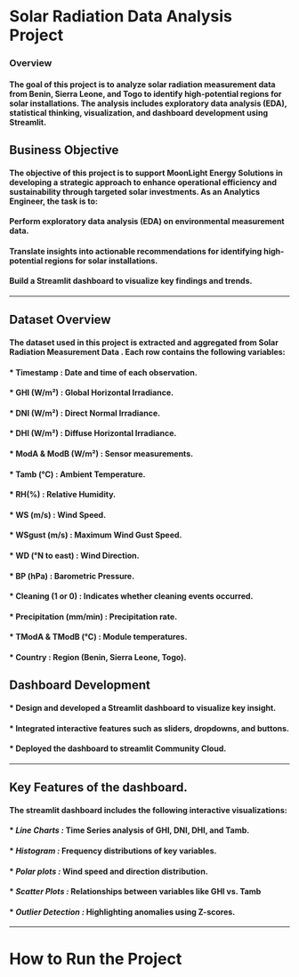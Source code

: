 # Solar Radiation Data Analysis Project

### Overview
#### The goal of this project is to analyze solar radiation measurement data from Benin, Sierra Leone, and Togo to identify high-potential regions for solar installations. The analysis includes exploratory data analysis (EDA), statistical thinking, visualization, and dashboard development using Streamlit.

## Business Objective
#### The objective of this project is to support MoonLight Energy Solutions in developing a strategic approach to enhance operational efficiency and sustainability through targeted solar investments. As an Analytics Engineer, the task is to:

#### Perform exploratory data analysis (EDA) on environmental measurement data.
#### Translate insights into actionable recommendations for identifying high-potential regions for solar installations.
#### Build a Streamlit dashboard to visualize key findings and trends.
***
## Dataset Overview
#### The dataset used in this project is extracted and aggregated from Solar Radiation Measurement Data . Each row contains the following variables:

#### * Timestamp : Date and time of each observation.
#### * GHI (W/m²) : Global Horizontal Irradiance.
#### * DNI (W/m²) : Direct Normal Irradiance.
#### * DHI (W/m²) : Diffuse Horizontal Irradiance.
#### * ModA & ModB (W/m²) : Sensor measurements.
#### * Tamb (°C) : Ambient Temperature.
#### * RH(%) : Relative Humidity.
#### * WS (m/s) : Wind Speed.
#### * WSgust (m/s) : Maximum Wind Gust Speed.
#### * WD (°N to east) : Wind Direction.
#### * BP (hPa) : Barometric Pressure.
#### * Cleaning (1 or 0) : Indicates whether cleaning events occurred.
#### * Precipitation (mm/min) : Precipitation rate.
#### * TModA & TModB (°C) : Module temperatures.
#### * Country : Region (Benin, Sierra Leone, Togo).


## Dashboard Development
#### * Design and developed a Streamlit dashboard to visualize key insight.
#### * Integrated interactive features such as sliders, dropdowns, and buttons.
#### * Deployed the dashboard to streamlit Community Cloud.

*** 

## Key Features of the dashboard.
#### The streamlit dashboard includes the following interactive visualizations: 

#### * ***Line Charts :*** Time Series analysis of GHI, DNI, DHI, and Tamb.
#### * ***Histogram :*** Frequency distributions of key variables.
#### * ***Polar plots :*** Wind speed and direction distribution.
#### * ***Scatter Plots :*** Relationships between variables like GHI vs. Tamb
#### * ***Outlier Detection :*** Highlighting anomalies using Z-scores.

***

# How to Run the Project